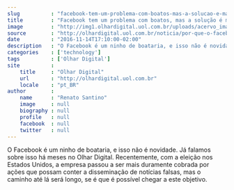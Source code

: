 ```yaml
---
slug          : "facebook-tem-um-problema-com-boatos-mas-a-solucao-e-mais-dificil-do-que-parece"
title         : "Facebook tem um problema com boatos, mas a solução é mais difícil do que parece"
image         : "http://img1.olhardigital.uol.com.br/uploads/acervo_imagens/2016/08/20160810065728_660_420.jpg"
source        : "http://olhardigital.uol.com.br/noticia/por-que-o-facebook-nunca-vai-conseguir-eliminar-a-disseminacao-de-boatos/63906"
date          : "2016-11-14T17:10:00-02:00"
description   : "O Facebook é um ninho de boataria, e isso não é novidade. Já falamos sobre isso há meses no Olhar Digital. Recentemente, com a eleição nos Estados Unidos, a empresa passou a ser mais duramente cobrada por ações que possam conter a disseminação de notícias falsas, mas o caminho até lá será longo, se é que é possível chegar a este objetivo."
categories    : ['technology']
tags          : ['Olhar Digital']
site          :
    title     : "Olhar Digital"
    url       : "http://olhardigital.uol.com.br"
    locale    : "pt_BR"
author        :
    name      : "Renato Santino"
    image     : null
    biography : null
    profile   : null
    facebook  : null
    twitter   : null
---
```


O Facebook é um ninho de boataria, e isso não é novidade. Já falamos sobre isso há meses no Olhar Digital. Recentemente, com a eleição nos Estados Unidos, a empresa passou a ser mais duramente cobrada por ações que possam conter a disseminação de notícias falsas, mas o caminho até lá será longo, se é que é possível chegar a este objetivo.
